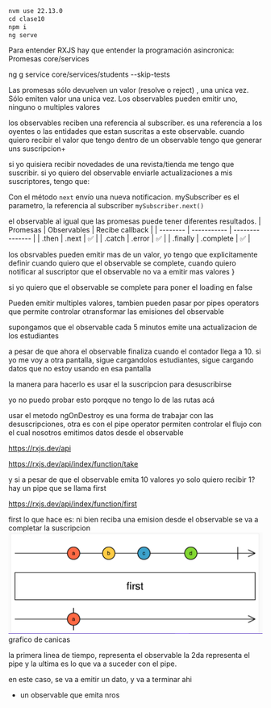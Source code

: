 ```
nvm use 22.13.0
cd clase10
npm i
ng serve
```

Para entender RXJS hay que entender la programación asincronica: Promesas
core/services

ng g service core/services/students --skip-tests

Las promesas sólo devuelven un valor (resolve o reject) , una unica vez. Sólo emiten valor una unica vez.
Los observables pueden emitir uno, ninguno o multiples valores

los observables reciben una referencia al subscriber. es una referencia a los oyentes o las entidades que estan suscritas a este observable.
cuando quiero recibir el valor que tengo dentro de un observable tengo que generar uns suscripcion+

si yo quisiera recibir novedades de una revista/tienda me tengo que suscribir. si yo quiero del observable enviarle actualizaciones a mis suscriptores, tengo que:

Con el método `next` envío una nueva notificacion. mySubscriber es el parametro, la referencia al subscriber
`mySubscriber.next()`

el observable al igual que las promesas puede tener diferentes resultados.
| Promesas | Observables | Recibe callback |
| -------- | ----------- | --------------- |
| .then    | .next        | ✅               |
| .catch   | .error        | ✅               |
| .finally | .complete   | ✅               |

los obsrvables pueden emitir mas de un valor, yo tengo que explicitamente definir cuando quiero que el observable se complete, cuando quiero notificar al suscriptor que el observable no va a emitir mas valores  }

si yo quiero que el observable se complete para poner el loading en false 

Pueden emitir multiples valores, tambien pueden pasar por pipes operators que permite controlar otransformar las emisiones del observable 

supongamos que el observable cada 5 minutos emite una actualizacion de los estudiantes 

a pesar de que ahora el observable finaliza cuando el contador llega a 10. si yo me voy a otra pantalla, sigue cargandolos estudiantes, sigue cargando datos que no estoy usando en esa pantalla 

la manera para hacerlo es usar el la suscripcion para desuscribirse

yo no puedo probar esto porqque no tengo lo de las rutas acá 

usar el metodo ngOnDestroy es una forma de trabajar con las desuscripciones, otra es con el pipe operator
permiten controlar el flujo con el cual nosotros emitimos datos desde el observable  

https://rxjs.dev/api

https://rxjs.dev/api/index/function/take

y si a pesar de que el observable emita 10 valores yo solo quiero recibir 1?
hay un pipe que se llama first

https://rxjs.dev/api/index/function/first

first lo que hace es: ni bien reciba una emision desde el observable se va a completar la suscripcion  
![alt text](image.png) grafico de canicas

la primera linea de tiempo, representa el observable
la 2da representa el pipe
y la ultima es lo que va a suceder con el pipe.

en este caso, se va a emitir un dato, y va a terminar ahi

- un observable que emita nros 